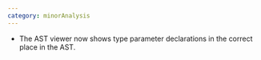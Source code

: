 ```yaml
---
category: minorAnalysis
---
```

* The AST viewer now shows type parameter declarations in the correct place in the AST.
